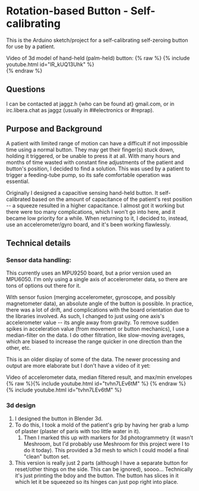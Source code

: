 # Rotation-based Button - Self-calibrating

This is the Arduino sketch/project for a self-calibrating self-zeroing button for use by a patient.

Video of 3d model of hand-held (palm-held) button:
{% raw %}
{% include youtube.html id="lR_kUQ13Uhk" %}  
{% endraw %}

## Questions

I can be contacted at jaggz.h {who can be found at} gmail.com, or in irc.libera.chat as jaggz (usually in ##electronics or #reprap).

## Purpose and Background

A patient with limited range of motion can have a difficult if not impossible time using a normal button.  They may get their finger(s) stuck down, holding it triggered, or be unable to press it at all.  With many hours and months of time wasted with constant fine adjustments of the patient and button's position, I decided to find a solution.  This was used by a patient to trigger a feeding-tube pump, so its safe comfortable operation was essential.

Originally I designed a capacitive sensing hand-held button.  It self-calibrated based on the amount of capacitance of the patient's rest position -- a squeeze resulted in a higher capacitance.  I almost got it working but there were too many complications, which I won't go into here, and it became low priority for a while.  When returning to it, I decided to, instead, use an accelerometer/gyro board, and it's been working flawlessly.

## Technical details

### Sensor data handling:

This currently uses an MPU9250 board, but a prior version used an MPU6050.  I'm only using a single axis of accelerometer data, so there are tons of options out there for it.

With sensor fusion (merging accelerometer, gyroscope, and possibly magnetometer data), an absolute angle of the button is possible.  In practice, there was a lot of drift, and complications with the board orientation due to the libraries involved.  As such, I changed to just using one axis's accelerometer value -- its angle away from gravity.  To remove sudden spikes in acceleration value (from movement or button mechanics), I use a median-filter on the data.  I do other filtration, like slow-moving averages, which are biased to increase the range quicker in one direction than the other, etc.

This is an older display of some of the data.  The newer processing and output are more elaborate but I don't have a video of it yet:

Video of accelerometer data, median filtered result, and max/min envelopes
{% raw %}{% include youtube.html id="tvhn7LEv6tM" %}
{% endraw %}
{% include youtube.html id="tvhn7LEv6tM" %}


### 3d design

1. I designed the button in Blender 3d.
1. To do this, I took a mold of the patient's grip by having her grab a lump of plaster (plaster of paris with too little water in it).
	1. Then I marked this up with markers for 3d photogrammetry (it wasn't Meshroom, but I'd probably use Meshroom for this project were I to do it today).  This provided a 3d mesh to which I could model a final "clean" button set.
1. This version is really just 2 parts (although I have a separate button for reset/other things on the side. This can be ignored), soooo... Technically it's just printing the bdoy and the button.  The button has slices in it which let it be squeezed so its hinges can just pop right into place.

